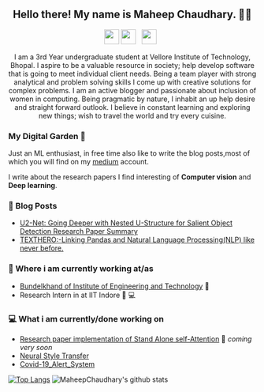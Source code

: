 

<!--## ![Maheep Chaudhary's header](https://github.com/MaheepChaudhary/MaheepChaudhary/blob/main/images/1200px-HelloWorld.svg.png)-->
<h2 align="center">Hello there! My name is Maheep Chaudhary. 👋🤓</h2>
<p align='center'>
<a href="https://www.linkedin.com/in/maheep-chaudhary-07a03617a/"><img height="30" src="https://github.com/stephenajulu/WaylonWalker/blob/main/icon/linkedin.png?raw=true"></a>
<a href="https://www.instagram.com/maheepchaudhary/"><img height="30" src="https://github.com/stephenajulu/WaylonWalker/blob/main/icon/instagram.jpg?raw=true"></a>&nbsp;&nbsp;
<a href="https://twitter.com/stephenajulu"><img height="30" src="https://github.com/stephenajulu/WaylonWalker/blob/main/icon/twitter.png?raw=true"></a>&nbsp;&nbsp;

</p>
<div align='center'>
 

</div>

<p align="center">I am a 3rd Year undergraduate student at Vellore Institute of Technology, Bhopal. I aspire to be a valuable resource in society; help develop software that is going to meet individual client needs. Being a team player with strong analytical and problem solving skills I come up with creative solutions for complex problems. I am an active blogger and passionate about inclusion of women in computing. Being pragmatic by nature, I inhabit an up help desire and straight forward outlook. I believe in constant learning and exploring new things; wish to travel the world and try every cuisine.
</p>


### My Digital Garden 🌱

Just an ML enthusiast, in free time also like to write the blog posts,most of which you will find on my [medium](https://medium.com/@chaudhary.maheep28) account.

I write about the research papers I find interesting of **Computer vision** and **Deep learning**. 

### 📰 Blog Posts
<!-- BLOG-POST-LIST:START -->
- [U2-Net: Going Deeper with Nested U-Structure for Salient Object Detection Research Paper Summary](https://medium.com/analytics-vidhya/u2-net-going-deeper-with-nested-u-structure-for-salient-object-detection-research-paper-summary-e36911353b38)
- [TEXTHERO:-Linking Pandas and Natural Language Processing(NLP) like never before.](https://medium.com/@chaudhary.maheep28/texthero-791f8c796ca9)
<!-- BLOG-POST-LIST:END -->

### 💼 Where i am currently working at/as
- [Bundelkhand of Institute of Engineering and Technology](http://bietjhs.ac.in/) 💼 
- Research Intern in at IIT Indore 💼 💻

### 💻 What i am currently/done working on
- [Research paper implementation of Stand Alone self-Attention](https://arxiv.org/abs/1906.05909)  🚀 *coming very soon*
- [Neural Style Transfer](https://github.com/MaheepChaudhary/Neural-Style-Transfer)
- [Covid-19_Alert_System](https://github.com/MaheepChaudhary/Covid-19_Alert_System)

<!--### 📫 Where to find me
- [LinkedIn](https://www.linkedin.com/in/maheep-chaudhary-07a03617a/) 👨💼
- [Blog](https://medium.com/@chaudhary.maheep28) 🤓💻
- [Instagram](https://www.instagram.com/maheepchaudhary/) 😎
- [Facebook](https://www.facebook.com/maheep.chaudhary/) 😏
- [Twitter](https://twitter.com/stephenajulu) 🐤
-->
[![Top Langs](https://github-readme-stats.vercel.app/api/top-langs/?username=MaheepChaudhary&layout=compact)](https://github.com/MaheepChaudhary/github-readme-stats)
![MaheepChaudhary's github stats](https://github-readme-stats.vercel.app/api?username=MaheepChaudhary&show_icons=true&theme=radical)

<!--
## Stargazers
[![Stargazers repo roster for @MaheepChaudhary/MaheepChaudhary](https://reporoster.com/stars/MaheepChaudhary/MaheepChaudhary)](https://github.com/MaheepChaudhary/MaheepChaudhary/stargazers)
-->
